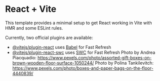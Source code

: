 # React + Vite

This template provides a minimal setup to get React working in Vite with HMR and some ESLint rules.

Currently, two official plugins are available:

- [@vitejs/plugin-react](https://github.com/vitejs/vite-plugin-react/blob/main/packages/plugin-react/README.md) uses [Babel](https://babeljs.io/) for Fast Refresh
- [@vitejs/plugin-react-swc](https://github.com/vitejs/vite-plugin-react-swc) uses [SWC](https://swc.rs/) for Fast Refresh
  Photo by Andrea Piacquadio: https://www.pexels.com/photo/assorted-gift-boxes-on-brown-wooden-floor-surface-1050244/
  Photo by Polina Tankilevitch: https://www.pexels.com/photo/boxes-and-paper-bags-on-the-floor-4440839/

